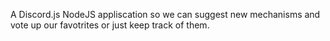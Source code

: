 

A Discord.js NodeJS appliscation so we can suggest new mechanisms and vote up our favotrites or just keep track of them.
